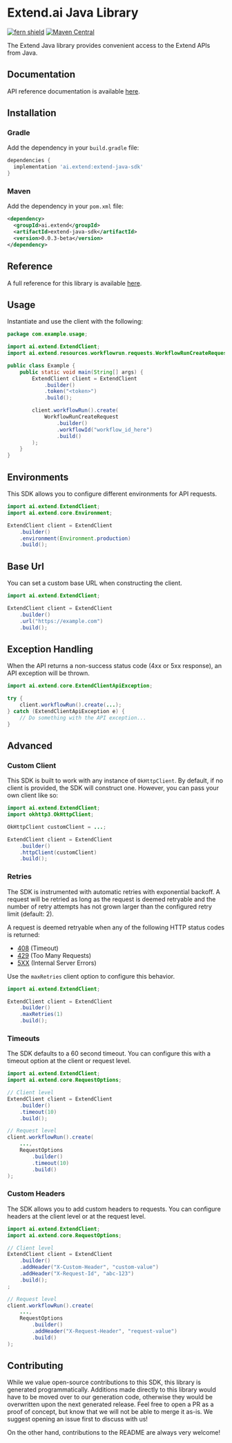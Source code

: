 # Extend.ai Java Library

[![fern shield](https://img.shields.io/badge/%F0%9F%8C%BF-Built%20with%20Fern-brightgreen)](https://buildwithfern.com?utm_source=github&utm_medium=github&utm_campaign=readme&utm_source=https%3A%2F%2Fgithub.com%2Fextend-hq%2Fextend-java-sdk)
[![Maven Central](https://img.shields.io/maven-central/v/ai.extend/extend-java-sdk)](https://central.sonatype.com/artifact/ai.extend/extend-java-sdk)

The Extend Java library provides convenient access to the Extend APIs from Java.

## Documentation

API reference documentation is available [here](https://docs.extend.ai/2025-04-21/developers).

## Installation

### Gradle

Add the dependency in your `build.gradle` file:

```groovy
dependencies {
  implementation 'ai.extend:extend-java-sdk'
}
```

### Maven

Add the dependency in your `pom.xml` file:

```xml
<dependency>
  <groupId>ai.extend</groupId>
  <artifactId>extend-java-sdk</artifactId>
  <version>0.0.3-beta</version>
</dependency>
```

## Reference

A full reference for this library is available [here](https://github.com/extend-hq/extend-java-sdk/blob/HEAD/./reference.md).

## Usage

Instantiate and use the client with the following:

```java
package com.example.usage;

import ai.extend.ExtendClient;
import ai.extend.resources.workflowrun.requests.WorkflowRunCreateRequest;

public class Example {
    public static void main(String[] args) {
        ExtendClient client = ExtendClient
            .builder()
            .token("<token>")
            .build();

        client.workflowRun().create(
            WorkflowRunCreateRequest
                .builder()
                .workflowId("workflow_id_here")
                .build()
        );
    }
}
```

## Environments

This SDK allows you to configure different environments for API requests.

```java
import ai.extend.ExtendClient;
import ai.extend.core.Environment;

ExtendClient client = ExtendClient
    .builder()
    .environment(Environment.production)
    .build();
```

## Base Url

You can set a custom base URL when constructing the client.

```java
import ai.extend.ExtendClient;

ExtendClient client = ExtendClient
    .builder()
    .url("https://example.com")
    .build();
```

## Exception Handling

When the API returns a non-success status code (4xx or 5xx response), an API exception will be thrown.

```java
import ai.extend.core.ExtendClientApiException;

try {
    client.workflowRun().create(...);
} catch (ExtendClientApiException e) {
    // Do something with the API exception...
}
```

## Advanced

### Custom Client

This SDK is built to work with any instance of `OkHttpClient`. By default, if no client is provided, the SDK will construct one.
However, you can pass your own client like so:

```java
import ai.extend.ExtendClient;
import okhttp3.OkHttpClient;

OkHttpClient customClient = ...;

ExtendClient client = ExtendClient
    .builder()
    .httpClient(customClient)
    .build();
```

### Retries

The SDK is instrumented with automatic retries with exponential backoff. A request will be retried as long
as the request is deemed retryable and the number of retry attempts has not grown larger than the configured
retry limit (default: 2).

A request is deemed retryable when any of the following HTTP status codes is returned:

- [408](https://developer.mozilla.org/en-US/docs/Web/HTTP/Status/408) (Timeout)
- [429](https://developer.mozilla.org/en-US/docs/Web/HTTP/Status/429) (Too Many Requests)
- [5XX](https://developer.mozilla.org/en-US/docs/Web/HTTP/Status/500) (Internal Server Errors)

Use the `maxRetries` client option to configure this behavior.

```java
import ai.extend.ExtendClient;

ExtendClient client = ExtendClient
    .builder()
    .maxRetries(1)
    .build();
```

### Timeouts

The SDK defaults to a 60 second timeout. You can configure this with a timeout option at the client or request level.

```java
import ai.extend.ExtendClient;
import ai.extend.core.RequestOptions;

// Client level
ExtendClient client = ExtendClient
    .builder()
    .timeout(10)
    .build();

// Request level
client.workflowRun().create(
    ...,
    RequestOptions
        .builder()
        .timeout(10)
        .build()
);
```

### Custom Headers

The SDK allows you to add custom headers to requests. You can configure headers at the client level or at the request level.

```java
import ai.extend.ExtendClient;
import ai.extend.core.RequestOptions;

// Client level
ExtendClient client = ExtendClient
    .builder()
    .addHeader("X-Custom-Header", "custom-value")
    .addHeader("X-Request-Id", "abc-123")
    .build();
;

// Request level
client.workflowRun().create(
    ...,
    RequestOptions
        .builder()
        .addHeader("X-Request-Header", "request-value")
        .build()
);
```

## Contributing

While we value open-source contributions to this SDK, this library is generated programmatically.
Additions made directly to this library would have to be moved over to our generation code,
otherwise they would be overwritten upon the next generated release. Feel free to open a PR as
a proof of concept, but know that we will not be able to merge it as-is. We suggest opening
an issue first to discuss with us!

On the other hand, contributions to the README are always very welcome!
